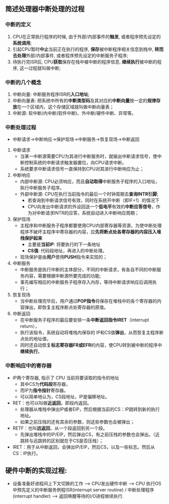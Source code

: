 ## 简述处理器中断处理的过程

### 中断的定义

1. CPU在正常执行程序的时候, 由于外部/内部事件的**触发**, 或者程序预先设定的**系统调用**; 
2.  引起CPU暂时**中止**当前正在执行的程序, **保存**被中断程序相关信息到栈中, **转而去处理**外部/内部事件, 或者程序预先设定的中断服务子程序;
3. 待执行完ISR后, CPU**获取**保存在栈中被中断的程序信息, **继续执行**被中断的程序, 这一过程就叫做中断;

### 中断的几个概念

1. 中断向量: 中断服务程序ISR的**入口地址**;
2. 中断向量表:  把系统中所有的**中断类型码**及其对应的**中断向量**按一定的**规律存放**在一个区域内，这个存储区域就叫做中断向量表；
3. 中断源: 软中断/内中断(软件中断)、外中断/硬件中断、异常等。

### 中断处理过程

+ 中断请求→中断响应→保护现场→中断服务→恢复现场→中断返回

1. 中断请求
   + 当某一中断源需要CPU为其进行中断服务时，就输出中断请求信号，使中断控制系统的中断请求触发器置位，向CPU请求中断。
   + 系统要求中断请求信号一直保持到CPU对其进行中断响应为止；
2. 中断响应
   + 内部中断源: CPU必须响应，而且**自动取得**中断服务子程序的入口地址，执行中断服务子程序。
   + 外部中断源: CPU在执行当前指令的最后一个时钟周期去**查询INTR引脚**;
     + 若查询到中断请求信号有效，同时在系统开中断（即IF=1）的情况下
     + CPU向发出中断请求的外设回送一个**低电平**有效的**中断应答信号**，作为对中断请求INTR的应答，系统自动进入中断响应周期；
3. 保护现场
   + 主程序和中断服务子程序都要使用CPU内部寄存器等资源，为使中断处理程序不破坏主程序中寄存器的内容，应**先将断点处各寄存器的内容压入堆栈保护起来**
     + 主要是**当前IP**: 将要执行的下一条地址
     + **CS值**: 代码段地址，再进入的中断处理。
   + 现场保护是由**用户**使用**PUSH**指令来实现的；
4. 中断服务
   + 中断服务是执行中断的主体部分，不同的中断请求，有各自不同的中断服务内容，需要根据中断源所要完成的功能;
   + 事先编写相应的中断服务子程序存入内存，等待中断请求响应后调用执行；
5. 恢复现场
   + 当中断处理完毕后，用户通过**POP指令**将保存在堆栈中的各个寄存器的内容弹出，即恢复主程序断点处寄存器的原值。
6. 中断返回
   + 在中断服务子程序的最后要安排一条**中断返回指令IRET**（interrupt return），
   + 执行该指令，系统自动将堆栈内保存的 IP和CS值**弹出**，从而恢复主程序断点处的地址值，
   + 同时还自动恢复**标志寄存器FR或EFR**的内容，使CPU转到被中断的程序中**继续执行**。
      

### 中断响应中的寄存器

+ IP两个寄存器, 指示了 CPU 当前将要读取的指令的地址
  + 其中CS为**代码段**寄存器，
  + 而IP为**指令指针**寄存器。
  + 可以简单地认为，CS段地址，IP是偏移地址。
+ RET：也可以叫做**近返回**，即段内返回。
  + 处理器从堆栈中弹出IP或者EIP，然后根据当前的CS：IP跳转到新的执行地址。
  + 如果之前压栈的还有其余的参数，则这些参数也会被弹出；
+ RETF：也叫**远返回**，从一个段返回到另一个段。
  + 先弹出堆栈中的IP/EIP，然后弹出CS，有之前压栈的参数也会弹出。（近跳转与远跳转的区别就在于CS是否压栈）；
+ IRET：用于从中断返回，会弹出IP/EIP，然后CS，以及一些标志。然后从CS：IP执行。
   

## 硬件中断的实现过程:

- 设备准备好进程间上下文切换的工作 —> CPU发出硬件中断 —> CPU 执行OS 中预先定义的中断服务例程ISR(interrupt server routine) / 中断处理程序(interrupt handler) —> 返回唤醒等待的I/O进程继续执行.

